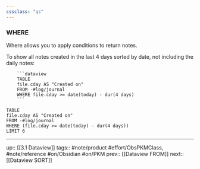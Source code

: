 ```yaml
---
cssclass: "qs"
---
```

### WHERE

Where allows you to apply conditions to return notes. 

To show all notes created in the last 4 days sorted by date, not including the daily notes:
```
	```dataview
	TABLE
	file.cday AS "Created on"
	FROM -#log/journal
	WHERE file.cday >= date(today) - dur(4 days)
	```
```
```dataview
TABLE
file.cday AS "Created on"
FROM -#log/journal
WHERE (file.cday >= date(today) - dur(4 days))
LIMIT 6
```

---
up:: [[3.1 Dataview]]
tags:: #note/product #effort/ObsPKMClass, #note/reference #on/Obsidian #on/PKM 
prev:: [[Dataview FROM]]
next:: [[Dataview SORT]]

